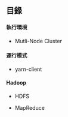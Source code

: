 ## 目錄

#### 執行環境 

- Mutli-Node Cluster

#### 運行模式

- yarn-client

#### Hadoop

- HDFS

- MapReduce
